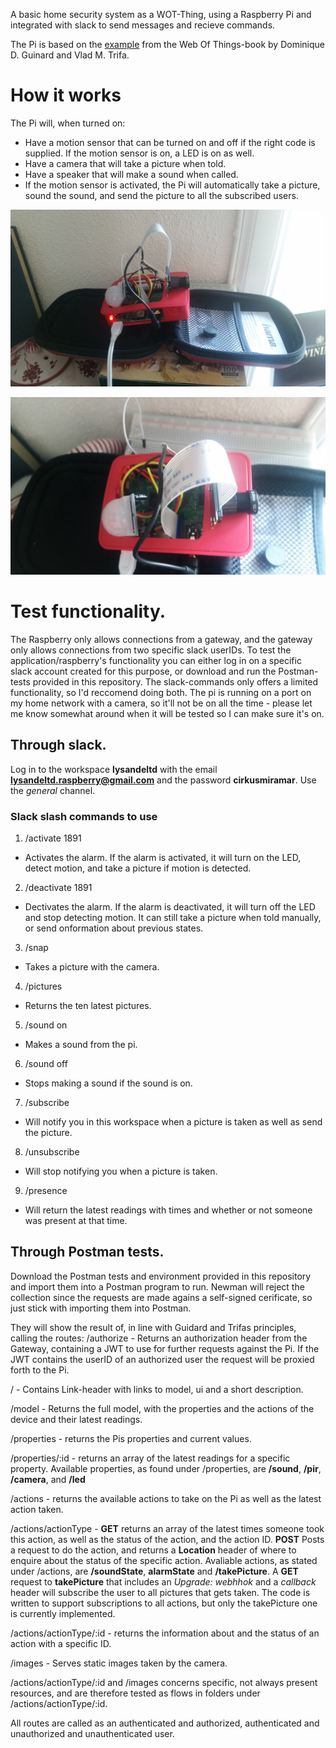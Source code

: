 A basic home security system as a WOT-Thing, using a Raspberry Pi and integrated with slack to send messages and recieve commands.

The Pi is based on the [example](https://github.com/webofthings/webofthings.js) from the Web Of Things-book by Dominique D. Guinard and Vlad M. Trifa.

# How it works
The Pi will, when turned on:
  * Have a motion sensor that can be turned on and off if the right code is supplied. If the motion sensor is on, a LED is on as well.
  * Have a camera that will take a picture when told.
  * Have a speaker that will make a sound when called.
  * If the motion sensor is activated, the Pi will automatically take a picture, sound the sound, and send the picture to all the subscribed users.

  
[![The Rapberry Pi.](20180317_152848.jpg)](20180317_152848.jpg)

[![The Raspberry Pi.](20180317_152908.jpg)](20180317_152908.jpg)

# Test functionality.
The Raspberry only allows connections from a gateway, and the gateway only allows connections from two specific slack userIDs. To test the application/raspberry's functionality you can either log in on a specific slack account created for this purpose, or download and run the Postman-tests provided in this repository. The slack-commands only offers a limited functionality, so I'd reccomend doing both. The pi is running on a port on my home network with a camera, so it'll not be on all the time - please let me know somewhat around when it will be tested so I can make sure it's on.

## Through slack.
Log in to the workspace **lysandeltd** with the email **lysandeltd.raspberry@gmail.com** and the password **cirkusmiramar**. Use the *general* channel.

### Slack slash commands to use
1. /activate 1891
  * Activates the alarm. If the alarm is activated, it will turn on the LED, detect motion, and take a picture if motion is   detected.
2. /deactivate 1891
  * Dectivates the alarm. If the alarm is deactivated, it will turn off the LED and stop detecting motion. It can still take a picture when told manually, or send onformation about previous states.
3. /snap
  * Takes a picture with the camera.
4. /pictures
  * Returns the ten latest pictures.
5. /sound on
  * Makes a sound from the pi.
6. /sound off
  * Stops making a sound if the sound is on.
7. /subscribe
  * Will notify you in this workspace when a picture is taken as well as send the picture.
8. /unsubscribe
  * Will stop notifying you when a picture is taken.
9. /presence
  * Will return the latest readings with times and whether or not someone was present at that time.

## Through Postman tests.
Download the Postman tests and environment provided in this repository and import them into a Postman program to run. Newman will reject the collection since the requests are made agains a self-signed cerificate, so just stick with importing them into Postman.

They will show the result of, in line with Guidard and Trifas principles, calling the routes:
/authorize - Returns an authorization header from the Gateway, containing a JWT to use for further requests against the Pi. If the JWT contains the userID of an authorized user the request will be proxied forth to the Pi.

/  - Contains Link-header with links to model, ui and a short description.

/model - Returns the full model, with the properties and the actions of the device and their latest readings.

/properties - returns the Pis properties and current values.

/properties/:id - returns an array of the latest readings for a specific property. Available properties, as found under /properties, are **/sound**, **/pir**, **/camera**, and **/led**

/actions - returns the available actions to take on the Pi as well as the latest action taken.

/actions/actionType - **GET** returns an array of the latest times someone took this action, as well as the status of the action, and the action ID. **POST** Posts a request to do the action, and returns a **Location** header of where to enquire about the status of the specific action. Avaliable actions, as stated under /actions, are **/soundState**, **alarmState** and **/takePicture**. A **GET** request to **takePicture** that includes an *Upgrade: webhhok* and a *callback* header will subscribe the user to all pictures that gets taken. The code is written to support subscriptions to all actions, but only the takePicture one is currently implemented.

/actions/actionType/:id - returns the information about and the status of an action with a specific ID.

/images - Serves static images taken by the camera.

/actions/actionType/:id and /images concerns specific, not always present resources, and are therefore tested as flows in folders under /actions/actionType/:id.

All routes are called as an authenticated and authorized, authenticated and unauthorized and unauthenticated user.
